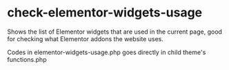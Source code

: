 # check-elementor-widgets-usage
Shows the list of Elementor widgets that are used in the current page, good for checking what Elementor addons the website uses.

Codes in elementor-widgets-usage.php goes directly in child theme's functions.php